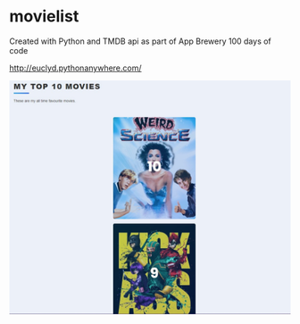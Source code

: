 # movielist

Created with Python and TMDB api as part of App Brewery 100 days of code

http://euclyd.pythonanywhere.com/

![](./screenshot.jpg)
